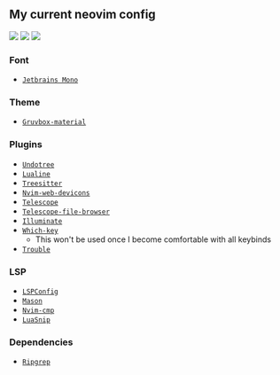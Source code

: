 ## My current neovim config

<a href="https://dotfyle.com/lecluyse2000/nvim"><img src="https://dotfyle.com/lecluyse2000/nvim/badges/plugins?style=flat" /></a>
<a href="https://dotfyle.com/lecluyse2000/nvim"><img src="https://dotfyle.com/lecluyse2000/nvim/badges/leaderkey?style=flat" /></a>
<a href="https://dotfyle.com/lecluyse2000/nvim"><img src="https://dotfyle.com/lecluyse2000/nvim/badges/plugin-manager?style=flat" /></a>    

### Font    

- [`Jetbrains Mono`](https://github.com/lecluyse2000/.dotfiles/blob/main/.wezterm.lua)

### Theme   

- [`Gruvbox-material`](https://github.com/sainnhe/gruvbox-material)   

### Plugins

- [`Undotree`](https://github.com/lukas-reineke/indent-blankline.nvim)    
- [`Lualine`](https://github.com/nvim-lualine/lualine.nvim)  
- [`Treesitter`](https://github.com/nvim-treesitter/nvim-treesitter)  
- [`Nvim-web-devicons`](https://github.com/nvim-tree/nvim-web-devicons)  
- [`Telescope`](https://github.com/nvim-telescope/telescope.nvim)   
- [`Telescope-file-browser`](https://github.com/nvim-telescope/telescope-file-browser.nvim)   
- [`Illuminate`](https://github.com/RRethy/vim-illuminate)  
- [`Which-key`](https://github.com/folke/which-key.nvim)   
    - This won't be used once I become comfortable with all keybinds
- [`Trouble`](https://github.com/folke/trouble.nvim)   

### LSP   

- [`LSPConfig`](https://github.com/neovim/nvim-lspconfig)    
- [`Mason`](https://github.com/williamboman/mason.nvim)    
- [`Nvim-cmp`](https://github.com/hrsh7th/nvim-cmp)    
- [`LuaSnip`](https://github.com/L3MON4D3/LuaSnip)    

### Dependencies

- [`Ripgrep`](https://github.com/BurntSushi/ripgrep)  
